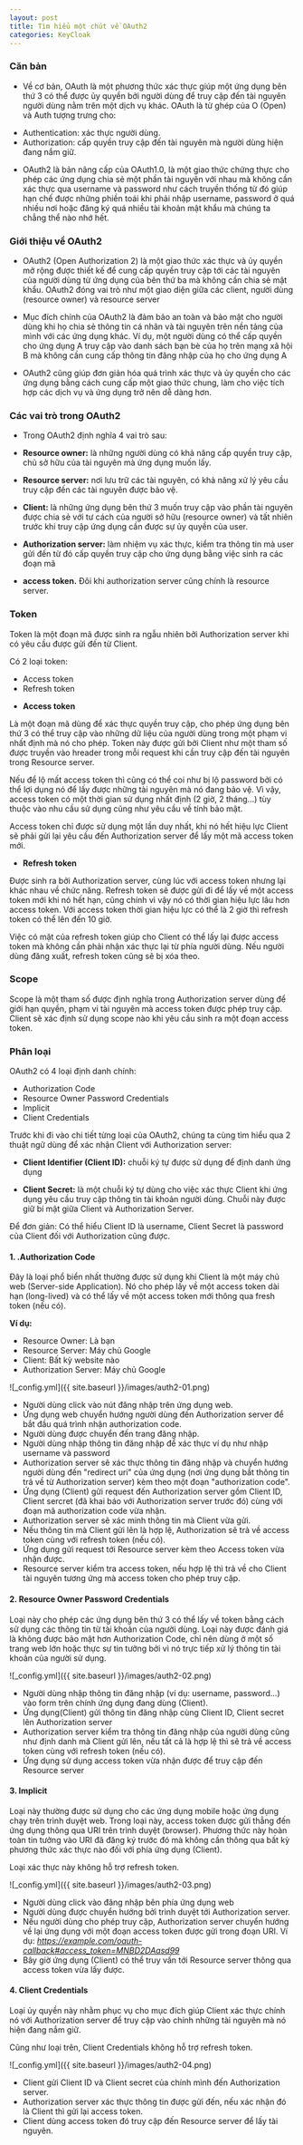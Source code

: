 ```yaml
---
layout: post
title: Tìm hiểu một chút về OAuth2
categories: KeyCloak
---
```


### Căn bản

- Về cơ bản, OAuth là một phương thức xác thực giúp một ứng dụng bên thứ 3 có thể được ủy quyền bởi người dùng để truy cập đến tài nguyên người dùng nằm trên một dịch vụ khác. OAuth là từ ghép của O (Open) và Auth tượng trưng cho:

+ Authentication: xác thực người dùng.
+ Authorization: cấp quyền truy cập đến tài nguyên mà người dùng hiện đang nắm giữ.

- OAuth2 là bản nâng cấp của OAuth1.0, là một giao thức chứng thực cho phép các ứng dụng chia sẻ một phần tài nguyên với nhau mà không cần xác thực qua username và password như cách truyền thống từ đó giúp hạn chế được những phiền toái khi phải nhập username, password ở quá nhiều nơi hoặc đăng ký quá nhiều tài khoản mật khẩu mà chúng ta chẳng thể nào nhớ hết.

### Giới thiệu về OAuth2

- OAuth2 (Open Authorization 2) là một giao thức xác thực và ủy quyền mở rộng được thiết kế để cung cấp quyền truy cập tới các tài nguyên của người dùng từ ứng dụng của bên thứ ba mà không cần chia sẻ mật khẩu. OAuth2 đóng vai trò như một giao diện giữa các client, người dùng (resource owner) và resource server

- Mục đích chính của OAuth2 là đảm bảo an toàn và bảo mật cho người dùng khi họ chia sẻ thông tin cá nhân và tài nguyên trên nền tảng của mình với các ứng dụng khác. Ví dụ, một người dùng có thể cấp quyền cho ứng dụng A truy cập vào danh sách bạn bè của họ trên mạng xã hội B mà không cần cung cấp thông tin đăng nhập của họ cho ứng dụng A

- OAuth2 cũng giúp đơn giản hóa quá trình xác thực và ủy quyền cho các ứng dụng bằng cách cung cấp một giao thức chung, làm cho việc tích hợp các dịch vụ và ứng dụng trở nên dễ dàng hơn.

### Các vai trò trong OAuth2

- Trong OAuth2 định nghĩa 4 vai trò sau:

+ **Resource owner:** là những người dùng có khả năng cấp quyền truy cập, chủ sở hữu của tài nguyên mà ứng dụng muốn lấy.

+ **Resource server:** nơi lưu trữ các tài nguyên, có khả năng xử lý yêu cầu truy cập đến các tài nguyên được bảo vệ.

+ **Client:** là những ứng dụng bên thứ 3 muốn truy cập vào phần tài nguyên được chia sẻ với tư cách của người sở hữu (resource owner) và tất nhiên trước khi truy cập ứng dụng cần được sự ủy quyền của user.

+ **Authorization server:** làm nhiệm vụ xác thực, kiểm tra thông tin mà user gửi đến từ đó cấp quyền truy cập cho ứng dụng bằng việc sinh ra các đoạn mã

+ **access token.** Đôi khi authorization server cũng chính là resource server.

### Token

Token là một đoạn mã được sinh ra ngẫu nhiên bởi Authorization server khi có yêu cầu được gửi đến từ Client.

Có 2 loại token:

+ Access token
+ Refresh token

- **Access token**

Là một đoạn mã dùng để xác thực quyền truy cập, cho phép ứng dụng bên thứ 3 có thể truy cập vào những dữ liệu của người dùng trong một phạm vi nhất định mà nó cho phép. Token này được gửi bởi Client như một tham số được truyền vào hreader trong mỗi request khi cần truy cập đến tài nguyên trong Resource server.

Nếu để lộ mất access token thì cũng có thể coi như bị lộ password bởi có thể lợi dụng nó để lấy được những tài nguyên mà nó đang bảo vệ. Vì vậy, access token có một thời gian sử dụng nhất định (2 giờ, 2 tháng...) tùy thuộc vào nhu cầu sử dụng cũng như yêu cầu về tính bảo mật. 

Access token chỉ được sử dụng một lần duy nhất, khi nó hết hiệu lực Client sẽ phải gửi lại yêu cầu đến Authorization server để lấy một mã access token mới.

- **Refresh token**

Được sinh ra bởi Authorization server, cùng lúc với access token nhưng lại khác nhau về chức năng. Refresh token sẽ được gửi đi để lấy về một access token mới khi nó hết hạn, cũng chính vì vậy nó có thời gian hiệu lực lâu hơn access token. Với access token thời gian hiệu lực có thể là 2 giờ thì refresh token có thể lên đến 10 giờ.

Việc có mặt của refresh token giúp cho Client có thể lấy lại được access token mà không cần phải nhận xác thực lại từ phía người dùng. Nếu người dùng đăng xuất, refresh token cũng sẽ bị xóa theo.

### Scope

Scope là một tham số được định nghĩa trong Authorization server dùng để giới hạn quyền, phạm vi tài nguyên mà access token được phép truy cập. Client sẽ xác định sử dụng scope nào khi yêu cầu sinh ra một đoạn access token.

### Phân loại

OAuth2 có 4 loại định danh chính:

+ Authorization Code
+ Resource Owner Password Credentials
+ Implicit
+ Client Credentials

Trước khi đi vào chi tiết từng loại của OAuth2, chúng ta cùng tìm hiểu qua 2 thuật ngữ dùng để xác nhận Client với Authorization server:

+ **Client Identifier (Client ID):** chuỗi ký tự được sử dụng để định danh ứng dụng

+ **Client Secret:** là một chuỗi ký tự dùng cho việc xác thực Client khi ứng dụng yêu cầu truy cập thông tin tài khoản người dùng. Chuỗi này được giữ bí mật giữa Client và Authorization Server.

Để đơn giản: Có thể hiểu Client ID là username, Client Secret là password của Client đối với Authorization cũng được.

#### **1. .Authorization Code**

Đây là loại phổ biển nhất thường được sử dụng khi Client là một máy chủ web (Server-side Application). Nó cho phép lấy về một access token dài hạn (long-lived) và có thể lấy về một access token mới thông qua fresh token (nếu có).

**Ví dụ:**

+ Resource Owner: Là bạn
+ Resource Server: Máy chủ Google
+ Client: Bất kỳ website nào
+ Authorization Server: Máy chủ Google

![_config.yml]({{ site.baseurl }}/images/auth2-01.png)

- Người dùng click vào nút đăng nhập trên ứng dụng web.
- Ứng dụng web chuyển hướng người dùng đến Authorization server để bắt đầu quá trình nhận authorization code.
- Người dùng được chuyển đến trang đăng nhập.
- Người dùng nhập thông tin đăng nhập để xác thực ví dụ như nhập username và password
- Authorization server sẽ xác thực thông tin đăng nhập và chuyển hướng người dùng đến "redirect uri" của ứng dụng (nơi ứng dụng bắt thông tin trả về từ Authorization server) kèm theo một đoạn "authorization code".
- Ứng dụng (Client) gửi request đến Authorization server gồm Client ID, Client sercret (đã khai báo với Authorization server trước đó) cùng với đoạn mã authorization code vừa nhận.
- Authorization server sẽ xác minh thông tin mà Client vừa gửi.
- Nếu thông tin mà Client gửi lên là hợp lệ, Authorization sẽ trả về access token cùng với refresh token (nếu có).
- Ứng dụng gửi request tới Resource server kèm theo Access token vừa nhận được.
- Resource server kiểm tra access token, nếu hợp lệ thì trả về cho Client tài nguyên tương ứng mà access token cho phép truy cập.


#### 2. Resource Owner Password Credentials

Loại này cho phép các ứng dụng bên thứ 3 có thể lấy về token bằng cách sử dụng các thông tin từ tài khoản của người dùng. Loại này được đánh giá là không được bảo mật hơn Authorization Code, chỉ nên dùng ở một số trang web lớn hoặc thực sự tin tưởng bởi vì nó trực tiếp xử lý thông tin tài khoản của người sử dụng.

![_config.yml]({{ site.baseurl }}/images/auth2-02.png)

- Người dùng nhập thông tin đăng nhập (ví dụ: username, password...) vào form trên chính ứng dụng đang dùng (Client).
- Ứng dụng(Client) gửi thông tin đăng nhập cùng Client ID, Client secret lên Authorization server
- Authorization server kiểm tra thông tin đăng nhập của người dùng cũng như định danh mà Client gửi lên, nếu tất cả là hợp lệ thì sẽ trả về access token cùng với refresh token (nếu có).
- Ứng dụng sử dụng access token vừa nhận được để truy cập đến Resource server

#### 3. Implicit

Loại này thường được sử dụng cho các ứng dụng mobile hoặc ứng dụng chạy trên trình duyệt web. Trong loại này, access token được gửi thẳng đến ứng dụng thông qua URI trên trình duyệt (browser). Phương thức này hoàn toàn tin tưởng vào URI đã đăng ký trước đó mà không cần thông qua bất kỳ phương thức xác thực nào đối với phía ứng dụng (Client).

Loại xác thực này không hỗ trợ refresh token.

![_config.yml]({{ site.baseurl }}/images/auth2-03.png)

- Người dùng click vào đăng nhập bên phía ứng dụng web
- Người dùng được chuyển hướng bởi trình duyệt tới Authorization server.
- Nếu người dùng cho phép truy cập, Authorization server chuyển hướng về lại ứng dụng với một đoạn access token được gửi trong đoạn URI. Ví dụ:
*https://example.com/oauth-callback#access_token=MNBD2DAasd99*
- Bây giờ ứng dụng (Client) có thể truy vấn tới Resource server thông qua access token vừa lấy được.

#### 4. Client Credentials

Loại ủy quyền này nhằm phục vụ cho mục đích giúp Client xác thực chính nó với Authorization server để truy cập vào chính những tài nguyên mà nó hiện đang nắm giữ.

Cũng như loại trên, Client Credentials không hỗ trợ refresh token.

![_config.yml]({{ site.baseurl }}/images/auth2-04.png)

- Client gửi Client ID và Client secret của chính mình đến Authorization server.
- Authorization server xác thực thông tin được gửi đến, nếu xác nhận đó là Client thì gửi lại access token.
- Client dùng access token đó truy cập đến Resource server để lấy tài nguyên.